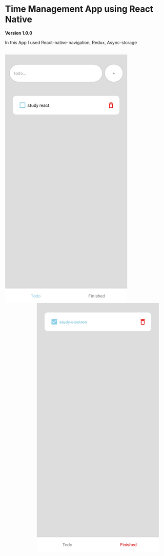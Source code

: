# Time Management App using React Native

**Version 1.0.0**

<p>
  In this App I used React-native-navigation, Redux, Async-storage
</p>

<br/>

<img align="left" src="./Todo.jpg" width="400" height="812" />

<img align="right" src="./Finished.jpg" width="400" height="812" />
